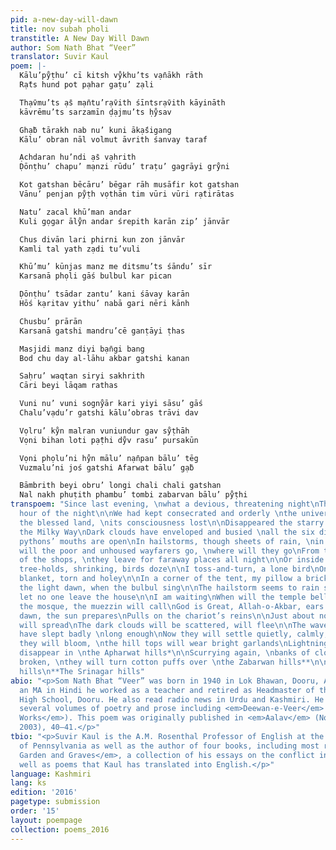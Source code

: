 ```yaml
---
pid: a-new-day-will-dawn
title: nov subah pholi
transtitle: A New Day Will Dawn
author: Som Nath Bhat “Veer”
translator: Suvir Kaul
poem: |-
  Kālu’pẙṭhu’ cī kitsh vẙkhu’ts vạ̄nākh rāth
  Rạ̄ts hund pot pạhar gaṭu’ zạli

  Thạ̄vmu’ts ạ̄s mạ̄ntu’rạ̄vith śīntsrạ̄vith kāyināth
  kāvrēmu’ts sarzamīn ḍạjmu’ts ḥẙsav

  Ghạ̄b tārakh nab nu’ kuni ākạ̄śigang
  Kālu’ obran nāl volmut āvrith śanvay taraf

  Ạchdaran hu’ndi ạ̄s vạhrith
  Ḍōnṭhu’ chapu’ mạnzi rūdu’ traṭu’ gagrāyi grẙni

  Kot gatshan bēcāru’ bēgar rāh musāfir kot gatshan
  Vānu’ penjan pẙṭh vọthān tim vūri vūri rạ̄tirātas

  Natu’ zacal khū’man andar
  Kuli gọgar ālẙn andar śrepith karān zip’ jānvār

  Chus divān lari phirni kun zon jānvār
  Kamli tal yath zạdi tu’vuli

  Khū’mu’ kūnjas manz me ditsmu’ts śāndu’ sīr
  Karsanā phọli gāś bulbul kar pican

  Ḍōnṭhu’ tsādar zantu’ kani śāvay karān
  Hōś kạritav yithu’ nabā gari nēri kānh

  Chusbu’ prārān
  Karsanā gatshi mandru’cē ganṭāyi ṭhas

  Masjidi manz diyi bạ̄ngi bang
  Bod chu day al-lāhu akbar gatshi kanan

  Saḥru’ waqtan siryi sakhrith
  Cāri beyi lāqam rathas

  Vuni nu’ vuni sognẙār kari yiyi sāsu’ gāś
  Chalu’vạdu’r gatshi kālu’obras trāvi dav

  Vọlru’ kẙn malran vuniundur gav sẙṭhāh
  Vọni bihan loti pạ̄ṭhi dẙv rasu’ pursakūn

  Vọni phọlu’ni hẙn mālu’ nạ̄npan bālu’ tēg
  Vuzmalu’ni joś gatshi Afarwat bālu’ gạ̄b

  Bāmbrith beyi obru’ longi chali chali gatshan
  Nal nakh phuṭith phambu’ tombi zabarvan bālu’ pẙṭhi
transpoem: "Since last evening, \nwhat a devious, threatening night\nThe last, darkest
  hour of the night\n\nWe had kept consecrated and orderly \nthe universe\nTrembling
  the blessed land, \nits consciousness lost\n\nDisappeared the starry sky, \nnowhere
  the Milky Way\nDark clouds have enveloped and busied \nall the six directions\n\nThe
  pythons’ mouths are open\nIn hailstorms, though sheets of rain, \nin the thunderstorm\n\nWhere
  will the poor and unhoused wayfarers go, \nwhere will they go\nFrom the thresholds
  of the shops, \nthey leave for faraway places all night\n​\nOr inside ragged tents\nIn
  tree-holds, shrinking, birds doze\n\nI toss-and-turn, a lone bird\nOnce under the
  blanket, torn and holey\n\nIn a corner of the tent, my pillow a brick\nWhen will
  the light dawn, when the bulbul sing\n\nThe hailstorm seems to rain stones\nBeware,
  let no one leave the house​\n\nI am waiting\nWhen will the temple bell sound\n\nFrom
  the mosque, the muezzin will call\nGod is Great, Allah-o-Akbar, ears will hear\n\nAt
  dawn, the sun prepares\nPulls on the chariot’s reins\n\nJust about now, a soft light
  will spread\nThe dark clouds will be scattered, will flee\n\nThe waves of the Wular
  have slept badly \nlong enough\nNow they will settle quietly, calmly, peacefully\n\nNow
  they will bloom, \nthe hill tops will wear bright garlands\nLightning’s edge will
  disappear in \nthe Apharwat hills*\n\nScurrying again, \nbanks of clouds will dissipate\nLimbs
  broken, \nthey will turn cotton puffs over \nthe Zabarwan hills**\n\n*The Gulmarg
  hills\n**The Srinagar hills"
abio: "<p>Som Nath Bhat “Veer” was born in 1940 in Lok Bhawan, Dooru, Anantnag. After
  an MA in Hindi he worked as a teacher and retired as Headmaster of the Government
  High School, Dooru. He also read radio news in Urdu and Kashmiri. He has published
  several volumes of poetry and prose including <em>Deewan-e-Veer</em> (<em>Collected
  Works</em>). This poem was originally published in <em>Aalav</em> (November–December
  2003), 40–41.</p>"
tbio: "<p>Suvir Kaul is the A.M. Rosenthal Professor of English at the University
  of Pennsylvania as well as the author of four books, including most recently <em>Of
  Garden and Graves</em>, a collection of his essays on the conflict in Kashmir as
  well as poems that Kaul has translated into English.</p>"
language: Kashmiri
lang: ks
edition: '2016'
pagetype: submission
order: '15'
layout: poempage
collection: poems_2016
---
```

